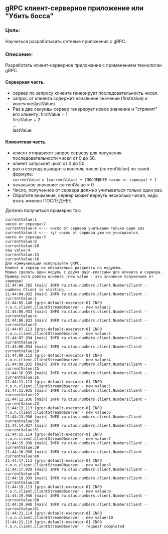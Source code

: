 ## gRPC клиент-серверное приложение или "Убить босса"

### Цель:
Научиться разрабатывать сетевые приложения с gRPC.

### Описание:
Разработать клиент-серверное приложение с применением технологии gRPC.

#### Серверная часть.
- сервер по запросу клиента генерирует последовательность чисел.
- запрос от клиента содержит начальное значение (firstValue) и конечное(lastValue).
- Раз в две секунды сервер генерирует новое значение и "стримит" его клиенту:
firstValue + 1 <br />
firstValue + 2 <br />
... <br />
lastValue <br />
#### Клиентская часть.
- клиент отправляет запрос серверу для получения последовательности чисел от 0 до 30.
- клиент запускает цикл от 0 до 50.
- раз в секунду выводит в консоль число (currentValue) по такой формуле: <br />
`currentValue = [currentValue] + [ПОСЛЕДНЕЕ число от сервера] + 1` <br />
- начальное значение: currentValue = 0
- Число, полученное от сервера должно учитываться только один раз.
- Обратите внимание, сервер может вернуть несколько чисел, надо взять именно ПОСЛЕДНЕЕ.

Должно получиться примерно так:
```
currentValue:1
число от сервера:2
currentValue:4 <--- число от сервера учитываем только один раз
currentValue:5 <--- тут число от сервера уже не учитывается.
число от сервера:3
currentValue:9
currentValue:10
new value:4
currentValue:15
currentValue:16
Для коммуникации используйте gRPC.
Клиент и сервер не обязательно разделять по модулям.
Можно сделать один модуль с двумя main-классами для клиента и сервера.
Пример лога работы клиента (new value - это значение полученное от сервера)
21:44:04.782 [main] INFO ru.otus.numbers.client.NumbersClient - numbers Client is starting...
21:44:04.932 [main] INFO ru.otus.numbers.client.NumbersClient - currentValue:1
21:44:05.140 [grpc-default-executor-0] INFO r.o.n.client.ClientStreamObserver - new value:2
21:44:05.933 [main] INFO ru.otus.numbers.client.NumbersClient - currentValue:4
21:44:06.933 [main] INFO ru.otus.numbers.client.NumbersClient - currentValue:5
21:44:07.113 [grpc-default-executor-0] INFO r.o.n.client.ClientStreamObserver - new value:3
21:44:07.934 [main] INFO ru.otus.numbers.client.NumbersClient - currentValue:9
21:44:08.934 [main] INFO ru.otus.numbers.client.NumbersClient - currentValue:10
21:44:09.112 [grpc-default-executor-0] INFO r.o.n.client.ClientStreamObserver - new value:4
21:44:09.935 [main] INFO ru.otus.numbers.client.NumbersClient - currentValue:15
21:44:10.935 [main] INFO ru.otus.numbers.client.NumbersClient - currentValue:16
21:44:11.113 [grpc-default-executor-0] INFO r.o.n.client.ClientStreamObserver - new value:5
21:44:11.935 [main] INFO ru.otus.numbers.client.NumbersClient - currentValue:22
21:44:12.936 [main] INFO ru.otus.numbers.client.NumbersClient - currentValue:23
21:44:13.113 [grpc-default-executor-0] INFO r.o.n.client.ClientStreamObserver - new value:6
21:44:13.936 [main] INFO ru.otus.numbers.client.NumbersClient - currentValue:30
21:44:14.937 [main] INFO ru.otus.numbers.client.NumbersClient - currentValue:31
21:44:15.114 [grpc-default-executor-0] INFO r.o.n.client.ClientStreamObserver - new value:7
21:44:15.938 [main] INFO ru.otus.numbers.client.NumbersClient - currentValue:39
21:44:16.938 [main] INFO ru.otus.numbers.client.NumbersClient - currentValue:40
21:44:17.113 [grpc-default-executor-0] INFO r.o.n.client.ClientStreamObserver - new value:8
21:44:17.939 [main] INFO ru.otus.numbers.client.NumbersClient - currentValue:49
21:44:18.939 [main] INFO ru.otus.numbers.client.NumbersClient - currentValue:50
21:44:19.113 [grpc-default-executor-0] INFO r.o.n.client.ClientStreamObserver - new value:9
21:44:19.940 [main] INFO ru.otus.numbers.client.NumbersClient - currentValue:60
21:44:20.940 [main] INFO ru.otus.numbers.client.NumbersClient - currentValue:61
21:44:21.114 [grpc-default-executor-0] INFO r.o.n.client.ClientStreamObserver - new value:10
21:44:21.119 [grpc-default-executor-0] INFO r.o.n.client.ClientStreamObserver - request completed
```